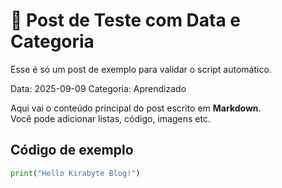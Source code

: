 # 🚀 Post de Teste com Data e Categoria
Esse é só um post de exemplo para validar o script automático.

Data: 2025-09-09
Categoria: Aprendizado

Aqui vai o conteúdo principal do post escrito em **Markdown**.  
Você pode adicionar listas, código, imagens etc.

## Código de exemplo
```python
print("Hello Kirabyte Blog!")
